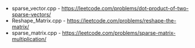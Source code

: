 - sparse_vector.cpp - https://leetcode.com/problems/dot-product-of-two-sparse-vectors/
- Reshape_Matrix.cpp - https://leetcode.com/problems/reshape-the-matrix/
- sparse_matrix.cpp - https://leetcode.com/problems/sparse-matrix-multiplication/
          
